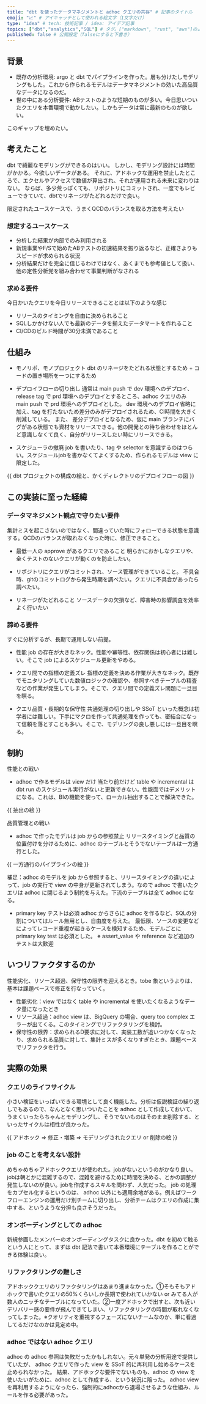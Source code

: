 ```yaml
---
title: "dbt を使ったデータマネジメントと adhoc クエリの共存" # 記事のタイトル
emoji: "📈" # アイキャッチとして使われる絵文字（1文字だけ）
type: "idea" # tech: 技術記事 / idea: アイデア記事
topics: ["dbt","analytics","SQL"] # タグ。["markdown", "rust", "aws"]のように指定する
published: false # 公開設定（falseにすると下書き）
---
```


## 背景
- 既存の分析環境: argo と dbt でパイプラインを作った。層も分けたしモデリングもした。これから作られるモデルはデータマネジメントの効いた高品質なデータになるのだ。
- 世の中にある分析要件: ABテストのような短期のものが多い。今日思いついたクエリを本番環境で動かしたい。しかもデータは常に最新のものが欲しい。

このギャップを埋めたい。

## 考えたこと

dbt で綺麗なモデリングができるのはいい。
しかし、モデリング設計には時間がかかる。今欲しいデータがある。
それに、アドホックな運用を禁止したところで、エクセルやアクセスで数値が算出され、それが運用される未来に変わりはない。
ならば、多少荒っぽくても、リポジトリにコミットされ、一度でもレビューできていて、dbtでリネージがたどれるだけで良い。

限定されたユースケースで、うまくQCDのバランスを取る方法を考えたい

### 想定するユースケース
- 分析した結果が内部でのみ利用される
- 新規事業やF/Sで始めたABテストの初速結果を振り返るなど、正確さよりもスピードが求められる状況
- 分析結果だけを完全に信じるわけではなく、あくまでも参考値として扱い、他の定性分析党を組み合わせて事業判断がなされる

### 求める要件

今日かいたクエリを今日リリースできることとは以下のような感じ

- リリースのタイミングを自由に決められること
- SQLしかかけない人でも最新のデータを揃えたデータマートを作れること
- CI/CDのビルド時間が30分未満であること

## 仕組み
- モノリポ、モノプロジェクト
dbt のリネージをたどれる状態とするため + コードの置き場所を一つにするため

- デプロイフローの切り出し
通常は main push で dev 環境へのデプロイ、release tag で prd 環境へのデプロイとするところ、adhoc クエリのみ main push で prd 環境へのデプロイとした。
dev 環境へのデプロイ省略に加え、tag を打たないため差分のみがデプロイされるため、CI時間を大きく削減している。
また、 差分デプロイとなるため、仮に main ブランチにバグがある状態でも資材をリリースできる。他の開発との待ち合わせをほとんど意識しなくて良く、自分がリリースしたい時にリリースできる。

- スケジューラの撤廃
job を書いたり、tag や selector を意識するのはつらい。スケジュールjobを書かなくてよくするため、作られるモデルは view に限定した。

{{ dbt プロジェクトの構成の絵と、かくディレクトリのデプロイフローの図 }}

## この実装に至った経緯
### データマネジメント観点で守りたい要件

集計ミスを起こさないのではなく、間違っていた時にフォローできる状態を意識する。QCDのバランスが取れなくなった時に、修正できること。

- 最低一人の approve があるクエリであること
明らかにおかしなクエリや、全くテストのないクエリが動くのを防止したい。

- リポジトリにクエリがコミットされ、ソース管理ができていること。
不具合時、gitのコミットログから発生時期を調べたい。クエリに不具合があったら調べたい。

- リネージがたどれること
ソースデータの欠損など、障害時の影響調査を効率よく行いたい


### 諦める要件
すぐに分析するが、長期で運用しない前提。

- 性能
job の存在が大きなネック。性能や冪等性、依存関係は初心者には難しい。そこで job によるスケジュール更新をやめる。

- クエリ間での指標の定義ズレ
指標の定義を決める作業が大きなネック。既存でモニタリングしていた数値ロジックの確認や、参照すべきテーブルの精査などの作業が発生してしまう。そこで、クエリ間での定義ズレ問題に一旦目を瞑る。

- クエリ品質・長期的な保守性
共通処理の切り出しや SSoT といった概念は初学者には難しい。下手にマクロを作って共通処理を作っても、密結合になって信頼を落とすことも多い。そこで、モデリングの良し悪しには一旦目を瞑る。


## 制約

性能との戦い
- adhoc で作るモデルは view だけ
当たり前だけど table や incremental は dbt run のスケジュール実行がないと更新できない。性能面ではデメリットになる。これは、BIの機能を使って、ローカル抽出することで解決できた。

{{ 抽出の絵 }}

品質管理との戦い
- adhoc で作ったモデルは job からの参照禁止
リリースタイミングと品質の位置付けを分けるために、adhoc のテーブルとそうでないテーブルは一方通行とした。

{{ 一方通行のパイプラインの絵 }}

補足：adhoc のモデルを job から参照すると、リリースタイミングの違いによって、job の実行で view の中身が更新されてしまう。なので adhoc で書いたクエリは adhoc に閉じるよう制約を与えた。下流のテーブルは全て adhoc になる。

- primary key テストは必須
adhoc からさらに adhoc を作るなど、SQLの分割についてはルール無用とし、自由度を与えた。
最低限、ソースの変更などによってレコード重複が起きるケースを検知するため、モデルごとに primary key test は必須とした。
※ assert_value や reference など追加のテストは大歓迎


## いつリファクタするのか
性能劣化、リソース超過、保守性の限界を迎えるとき。tobe 象というよりは、基本は課題ベースで修正を行なっていく。
- 性能劣化：view ではなく table や incremental を使いたくなるようなデータ量になったとき
- リソース超過：adhoc view は、BigQuery の場合、query too complex エラーが出てくる。このタイミングでリファクタリングを検討。
- 保守性の限界：求められるD要求に対して、実装工数が追いつかなくなったり、求められる品質に対して、集計ミスが多くなりすぎたとき、課題ベースでリファクタを行う。

## 実際の効果

### クエリのライフサイクル
小さい検証をいっぱいできる環境として良く機能した。分析は仮説検証の繰り返しでもあるので、なんとなく思いついたことを adhoc として作成しておいて、うまくいったらちゃんとモデリングし、そうでないものはそのまま削除する、といったサイクルは相性が良かった。

{{ アドホック => 修正・増築 => モデリングされたクエリ or 削除の絵 }}

### job のことを考えない設計
めちゃめちゃアドホッククエリが使われた。jobがないというのがかなり良い。jobは朝とかに混雑するので、混雑を避けるために時間を決める、とかの調整が発生しないのが良い。jobを作成するスキルを問わず、人気だった。
job の処理をカプセル化するというのは、 adhoc 以外にも適用余地がある。例えばワークフローエンジンの運用だけ別チームに切り出し、分析チームはクエリの作成に集中する、というような分担も良さそうだった。

### オンボーディングとしての adhoc
新規参画したメンバーのオンボーディングタスクに良かった。dbt を初めて触るという人にとって、まずは dbt 記法で書いて本番環境にテーブルを作ることができる体験は良い。

###  リファクタリングの難しさ
アドホッククエリのリファクタリングはあまり進まなかった。①そもそもアドホックで書いたクエリの50%くらいしか長期で使われていかない or みてる人が数人のニッチなテーブルになっていた。②一度アドホックで出すと、次も近いデリバリー感の要件が飛んできてしまい、リファクタリングの時間が取れなくなってしまった。※クオリティを重視するフェーズにないチームなのか、単に看過してるだけなのかは見定め中。

### adhoc ではない adhoc クエリ
adhoc の adhoc 参照は失敗だったかもしれない。元々単発の分析用途で提供していたが、 adhoc クエリで作った view を SSoT 的に再利用し始めるケースを止められなかった。
結果、アドホックな要件でないものも、adhoc の view を使いたいがために、adhoc として作成する、という状況に陥った。
adhoc view を再利用するようになったら、強制的にadhocから退場させるような仕組み、ルールを作る必要があった。

